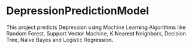 # DepressionPredictionModel
This project predicts Depression using Machine Learning Algorithms like Random Forest, Support Vector Machine, K Nearest Neighbors, Decision Tree, Naive Bayes and Logistic Regression.
